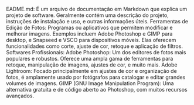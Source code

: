 EADME.md: É um arquivo de documentação em Markdown que explica um projeto de software. Geralmente contém uma descrição do projeto, instruções de instalação e uso, e outras informações úteis.
Ferramentas de Edição de Fotos: Programas ou aplicativos que permitem modificar e melhorar imagens. Exemplos incluem Adobe Photoshop e GIMP para desktop, e Snapseed e VSCO para dispositivos móveis. Elas oferecem funcionalidades como corte, ajuste de cor, retoque e aplicação de filtros.
Softwares Profissionais:
Adobe Photoshop: Um dos editores de fotos mais populares e robustos. Oferece uma ampla gama de ferramentas para retoque, manipulação de imagens, ajustes de cor, e muito mais.
Adobe Lightroom: Focado principalmente em ajustes de cor e organização de fotos, é amplamente usado por fotógrafos para catalogar e editar grandes volumes de imagens.
GIMP (GNU Image Manipulation Program): Uma alternativa gratuita e de código aberto ao Photoshop, com muitos recursos avançados.

 
